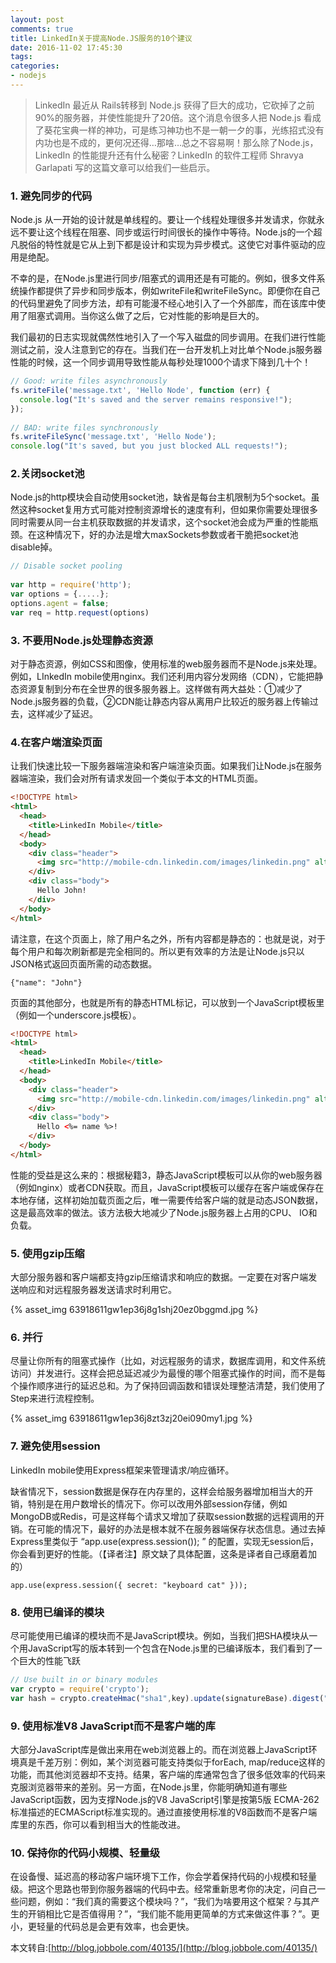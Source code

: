 ```yaml
---
layout: post
comments: true
title: LinkedIn关于提高Node.JS服务的10个建议
date: 2016-11-02 17:45:30
tags:
categories:
- nodejs
---
```


> LinkedIn 最近从 Rails转移到 Node.js 获得了巨大的成功，它砍掉了之前90%的服务器，并使性能提升了20倍。这个消息令很多人把 Node.js 看成了葵花宝典一样的神功，可是练习神功也不是一朝一夕的事，光练招式没有内功也是不成的，更何况还得…那啥…总之不容易啊！那么除了Node.js，LinkedIn 的性能提升还有什么秘密？LinkedIn 的软件工程师 Shravya Garlapati 写的这篇文章可以给我们一些启示。

<!-- more -->

### 1. 避免同步的代码

Node.js 从一开始的设计就是单线程的。要让一个线程处理很多并发请求，你就永远不要让这个线程在阻塞、同步或运行时间很长的操作中等待。Node.js的一个超凡脱俗的特性就是它从上到下都是设计和实现为异步模式。这使它对事件驱动的应用是绝配。

不幸的是，在Node.js里进行同步/阻塞式的调用还是有可能的。例如，很多文件系统操作都提供了异步和同步版本，例如writeFile和writeFileSync。即便你在自己的代码里避免了同步方法，却有可能漫不经心地引入了一个外部库，而在该库中使用了阻塞式调用。当你这么做了之后，它对性能的影响是巨大的。

我们最初的日志实现就偶然性地引入了一个写入磁盘的同步调用。在我们进行性能测试之前，没人注意到它的存在。当我们在一台开发机上对比单个Node.js服务器性能的时候，这一个同步调用导致性能从每秒处理1000个请求下降到几十个！

```javascript
// Good: write files asynchronously
fs.writeFile('message.txt', 'Hello Node', function (err) {
  console.log("It's saved and the server remains responsive!");
});
 
// BAD: write files synchronously
fs.writeFileSync('message.txt', 'Hello Node');
console.log("It's saved, but you just blocked ALL requests!");
```

### 2.关闭socket池

Node.js的http模块会自动使用socket池，缺省是每台主机限制为5个socket。虽然这种socket复用方式可能对控制资源增长的速度有利，但如果你需要处理很多同时需要从同一台主机获取数据的并发请求，这个socket池会成为严重的性能瓶颈。在这种情况下，好的办法是增大maxSockets参数或者干脆把socket池disable掉。

```javascript
// Disable socket pooling
 
var http = require('http');
var options = {.....};
options.agent = false;
var req = http.request(options)
```

### 3. 不要用Node.js处理静态资源
   
对于静态资源，例如CSS和图像，使用标准的web服务器而不是Node.js来处理。例如，LInkedIn mobile使用nginx。我们还利用内容分发网络（CDN），它能把静态资源复制到分布在全世界的很多服务器上。这样做有两大益处：①减少了Node.js服务器的负载，②CDN能让静态内容从离用户比较近的服务器上传输过去，这样减少了延迟。


### 4.在客户端渲染页面

让我们快速比较一下服务器端渲染和客户端渲染页面。如果我们让Node.js在服务器端渲染，我们会对所有请求发回一个类似于本文的HTML页面。

```html 
<!DOCTYPE html>
<html>
  <head>
    <title>LinkedIn Mobile</title>
  </head>
  <body>
    <div class="header">
      <img src="http://mobile-cdn.linkedin.com/images/linkedin.png" alt="LinkedIn"/>
    </div>
    <div class="body">
      Hello John!
    </div>
  </body>
</html>
```

请注意，在这个页面上，除了用户名之外，所有内容都是静态的：也就是说，对于每个用户和每次刷新都是完全相同的。所以更有效率的方法是让Node.js只以JSON格式返回页面所需的动态数据。

    {"name": "John"}
    
页面的其他部分，也就是所有的静态HTML标记，可以放到一个JavaScript模板里（例如一个underscore.js模板）。

```html
<!DOCTYPE html>
<html>
  <head>
    <title>LinkedIn Mobile</title>
  </head>
  <body>
    <div class="header">
      <img src="http://mobile-cdn.linkedin.com/images/linkedin.png" alt="LinkedIn"/>
    </div>
    <div class="body">
      Hello <%= name %>!
    </div>
  </body>
</html>
```

性能的受益是这么来的：根据秘籍3，静态JavaScript模板可以从你的web服务器（例如nginx）或者CDN获取。而且，JavaScript模板可以缓存在客户端或保存在本地存储，这样初始加载页面之后，唯一需要传给客户端的就是动态JSON数据，这是最高效率的做法。该方法极大地减少了Node.js服务器上占用的CPU、 IO和负载。

### 5. 使用gzip压缩

大部分服务器和客户端都支持gzip压缩请求和响应的数据。一定要在对客户端发送响应和对远程服务器发送请求时利用它。

{% asset_img 63918611gw1ep36j8g1shj20ez0bggmd.jpg %}

### 6. 并行

尽量让你所有的阻塞式操作（比如，对远程服务的请求，数据库调用，和文件系统访问）并发进行。这样会把总延迟减少为最慢的哪个阻塞式操作的时间，而不是每个操作顺序进行的延迟总和。为了保持回调函数和错误处理整洁清楚，我们使用了Step来进行流程控制。

{% asset_img 63918611gw1ep36j8zt3zj20ei090my1.jpg %}

### 7. 避免使用session

LinkedIn mobile使用Express框架来管理请求/响应循环。

缺省情况下，session数据是保存在内存里的，这样会给服务器增加相当大的开销，特别是在用户数增长的情况下。你可以改用外部session存储，例如MongoDB或Redis，可是这样每个请求又增加了获取session数据的远程调用的开销。在可能的情况下，最好的办法是根本就不在服务器端保存状态信息。通过去掉Express里类似于 “app.use(express.session()); ” 的配置，实现无session后，你会看到更好的性能。（【译者注】原文缺了具体配置，这条是译者自己琢磨着加的）

    app.use(express.session({ secret: "keyboard cat" }));
    
### 8. 使用已编译的模块

尽可能使用已编译的模块而不是JavaScript模块。例如，当我们把SHA模块从一个用JavaScript写的版本转到一个包含在Node.js里的已编译版本，我们看到了一个巨大的性能飞跃
    
```javascript
// Use built in or binary modules
var crypto = require('crypto');
var hash = crypto.createHmac("sha1",key).update(signatureBase).digest("base64");
```

### 9. 使用标准V8 JavaScript而不是客户端的库

大部分JavaScript库是做出来用在web浏览器上的。而在浏览器上JavaScript环境真是千差万别：例如，某个浏览器可能支持类似于forEach, map/reduce这样的功能，而其他浏览器却不支持。结果，客户端的库通常包含了很多低效率的代码来克服浏览器带来的差别。另一方面，在Node.js里，你能明确知道有哪些JavaScript函数，因为支撑Node.js的V8 JavaScript引擎是按第5版 ECMA-262 标准描述的ECMAScript标准实现的。通过直接使用标准的V8函数而不是客户端库里的东西，你可以看到相当大的性能改进。

### 10. 保持你的代码小规模、轻量级

在设备慢、延迟高的移动客户端环境下工作，你会学着保持代码的小规模和轻量级。把这个思路也带到你服务器端的代码中去。经常重新思考你的决定，问自己一些问题，例如：“我们真的需要这个模块吗？”，“我们为啥要用这个框架？与其产生的开销相比它是否值得用？”，“我们能不能用更简单的方式来做这件事？”。更小，更轻量的代码总是会更有效率，也会更快。

本文转自:[http://blog.jobbole.com/40135/](http://blog.jobbole.com/40135/)

    